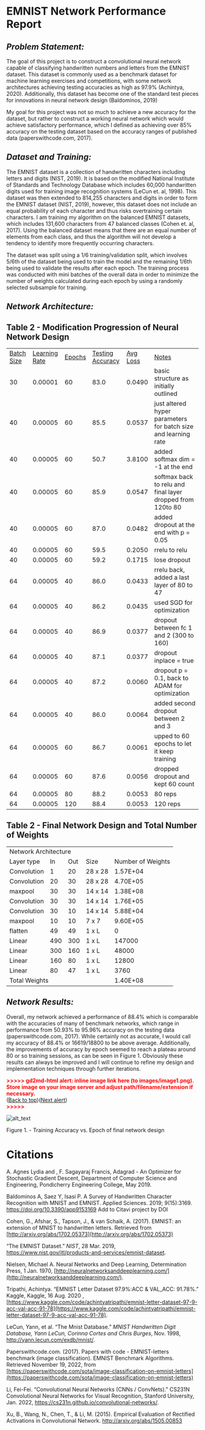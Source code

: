 # **EMNIST Network Performance Report**


## _Problem Statement:_

The goal of this project is to construct a convolutional neural network capable of classifying handwritten numbers and letters from the EMNIST dataset. This dataset is commonly used as a benchmark dataset for machine learning exercises and competitions, with some network architectures achieving testing accuracies as high as 97.9% (Achintya, 2020). Additionally, this dataset has become one of the standard test pieces for innovations in neural network design   (Baldominos, 2019)

My goal for this project was not so much to achieve a new accuracy for the dataset, but rather to construct a working neural network which would achieve satisfactory performance, which I defined as achieving over 85% accuracy on the testing dataset based on the accuracy ranges of published data (paperswithcode.com, 2017).


## _Dataset and Training:_

The EMNIST dataset is a collection of handwritten characters including letters and digits (NIST, 2019). It is based on the modified National Institute of Standards and Technology Database which includes 60,000 handwritten digits used for training image recognition systems (LeCun et. al, 1998).  This dataset was then extended to 814,255 characters and digits in order to form the EMNIST dataset (NIST, 2019), however, this dataset does not include an equal probability of each character and thus risks overtraining certain characters. I am training my algorithm on the balanced EMNIST datasets, which includes 131,600 characters from 47 balanced classes (Cohen et. al, 2017). Using the balanced dataset means that there are an equal number of elements from each class, and thus the algorithm will not develop a tendency to identify more frequently occurring characters. 

The dataset was split using a 1/6 training/validation split, which involves 5/6th of the dataset being used to train the model and the remaining 1/6th being used to validate the results after each epoch. The training process was conducted with mini batches of the overall data in order to minimize the number of weights calculated during each epoch by using a randomly selected subsample for training. 


## _Network Architecture:_


## Table 2 - Modification Progression of Neural Network Design


<table>
  <tr>
   <td><span style="text-decoration:underline;">Batch Size</span>
   </td>
   <td><span style="text-decoration:underline;">Learning Rate</span>
   </td>
   <td><span style="text-decoration:underline;">Epochs</span>
   </td>
   <td><span style="text-decoration:underline;">Testing Accuracy</span>
   </td>
   <td><span style="text-decoration:underline;">Avg Loss</span>
   </td>
   <td><span style="text-decoration:underline;">Notes</span>
   </td>
  </tr>
  <tr>
   <td>30
   </td>
   <td>0.00001
   </td>
   <td>60
   </td>
   <td>83.0
   </td>
   <td>0.0490
   </td>
   <td>basic structure as initially outlined
   </td>
  </tr>
  <tr>
   <td>40
   </td>
   <td>0.00005
   </td>
   <td>60
   </td>
   <td>85.5
   </td>
   <td>0.0537
   </td>
   <td>just altered hyper parameters for batch size and learning rate
   </td>
  </tr>
  <tr>
   <td>40
   </td>
   <td>0.00005
   </td>
   <td>60
   </td>
   <td>50.7
   </td>
   <td>3.8100
   </td>
   <td>added softmax dim = -1 at the end
   </td>
  </tr>
  <tr>
   <td>40
   </td>
   <td>0.00005
   </td>
   <td>60
   </td>
   <td>85.9
   </td>
   <td>0.0547
   </td>
   <td>softmax back to relu and final layer dropped from 120to 80
   </td>
  </tr>
  <tr>
   <td>40
   </td>
   <td>0.00005
   </td>
   <td>60
   </td>
   <td>87.0
   </td>
   <td>0.0482
   </td>
   <td>added dropout at the end with p = 0.05
   </td>
  </tr>
  <tr>
   <td>40
   </td>
   <td>0.00005
   </td>
   <td>60
   </td>
   <td>59.5
   </td>
   <td>0.2050
   </td>
   <td>rrelu to relu
   </td>
  </tr>
  <tr>
   <td>40
   </td>
   <td>0.00005
   </td>
   <td>60
   </td>
   <td>59.2
   </td>
   <td>0.1715
   </td>
   <td>lose dropout
   </td>
  </tr>
  <tr>
   <td>64
   </td>
   <td>0.00005
   </td>
   <td>40
   </td>
   <td>86.0
   </td>
   <td>0.0433
   </td>
   <td>rrelu back, added a last layer of 80 to 47
   </td>
  </tr>
  <tr>
   <td>64
   </td>
   <td>0.00005
   </td>
   <td>40
   </td>
   <td>86.2
   </td>
   <td>0.0435
   </td>
   <td>used SGD for optimization
   </td>
  </tr>
  <tr>
   <td>64
   </td>
   <td>0.00005
   </td>
   <td>40
   </td>
   <td>86.9
   </td>
   <td>0.0377
   </td>
   <td>dropout between fc 1 and 2 (300 to 160)
   </td>
  </tr>
  <tr>
   <td>64
   </td>
   <td>0.00005
   </td>
   <td>40
   </td>
   <td>87.1
   </td>
   <td>0.0377
   </td>
   <td>dropout inplace = true
   </td>
  </tr>
  <tr>
   <td>64
   </td>
   <td>0.00005
   </td>
   <td>40
   </td>
   <td>87.2
   </td>
   <td>0.0060
   </td>
   <td>dropout p = 0.1, back to ADAM for optimization
   </td>
  </tr>
  <tr>
   <td>64
   </td>
   <td>0.00005
   </td>
   <td>40
   </td>
   <td>86.0
   </td>
   <td>0.0064
   </td>
   <td>added second dropout between 2 and 3
   </td>
  </tr>
  <tr>
   <td>64
   </td>
   <td>0.00005
   </td>
   <td>60
   </td>
   <td>86.7
   </td>
   <td>0.0061
   </td>
   <td>upped to 60 epochs to let it keep training
   </td>
  </tr>
  <tr>
   <td>64
   </td>
   <td>0.00005
   </td>
   <td>60
   </td>
   <td>87.6
   </td>
   <td>0.0056
   </td>
   <td>dropped dropout and kept 60 count
   </td>
  </tr>
  <tr>
   <td>64
   </td>
   <td>0.00005
   </td>
   <td>80
   </td>
   <td>88.2
   </td>
   <td>0.0053
   </td>
   <td>80 reps
   </td>
  </tr>
  <tr>
   <td>64
   </td>
   <td>0.00005
   </td>
   <td>120
   </td>
   <td>88.4
   </td>
   <td>0.0053
   </td>
   <td>120 reps
   </td>
  </tr>
</table>



## Table 2 - Final Network Design and Total Number of Weights


<table>
  <tr>
   <td colspan="5" >Network Architecture
   </td>
  </tr>
  <tr>
   <td>Layer type
   </td>
   <td>In
   </td>
   <td>Out
   </td>
   <td>Size
   </td>
   <td>Number of Weights
   </td>
  </tr>
  <tr>
   <td>Convolution
   </td>
   <td>1
   </td>
   <td>20
   </td>
   <td>28 x 28
   </td>
   <td>1.57E+04
   </td>
  </tr>
  <tr>
   <td>Convolution
   </td>
   <td>20
   </td>
   <td>30
   </td>
   <td>28 x 28
   </td>
   <td>4.70E+05
   </td>
  </tr>
  <tr>
   <td>maxpool
   </td>
   <td>30
   </td>
   <td>30
   </td>
   <td>14 x 14
   </td>
   <td>1.38E+08
   </td>
  </tr>
  <tr>
   <td>Convolution
   </td>
   <td>30
   </td>
   <td>30
   </td>
   <td>14 x 14
   </td>
   <td>1.76E+05
   </td>
  </tr>
  <tr>
   <td>Convolution
   </td>
   <td>30
   </td>
   <td>10
   </td>
   <td>14 x 14
   </td>
   <td>5.88E+04
   </td>
  </tr>
  <tr>
   <td>maxpool
   </td>
   <td>10
   </td>
   <td>10
   </td>
   <td>7 x 7
   </td>
   <td>9.60E+05
   </td>
  </tr>
  <tr>
   <td>flatten
   </td>
   <td>49
   </td>
   <td>49
   </td>
   <td>1 x L
   </td>
   <td>0
   </td>
  </tr>
  <tr>
   <td>Linear
   </td>
   <td>490
   </td>
   <td>300
   </td>
   <td>1 x L
   </td>
   <td>147000
   </td>
  </tr>
  <tr>
   <td>Linear
   </td>
   <td>300
   </td>
   <td>160
   </td>
   <td>1 x L
   </td>
   <td>48000
   </td>
  </tr>
  <tr>
   <td>Linear
   </td>
   <td>160
   </td>
   <td>80
   </td>
   <td>1 x L
   </td>
   <td>12800
   </td>
  </tr>
  <tr>
   <td>Linear
   </td>
   <td>80
   </td>
   <td>47
   </td>
   <td>1 x L
   </td>
   <td>3760
   </td>
  </tr>
  <tr>
   <td colspan="4" >Total Weights
   </td>
   <td>1.40E+08
   </td>
  </tr>
</table>



## _Network Results:_

Overall, my network achieved a performance of 88.4% which is comparable with the accuracies of many of benchmark networks, which range in performance from 50.93% to 95.96% accuracy on the testing data (paperswithcode.com, 2017). While certainly not as accurate, I would call my accuracy of 88.4% or 16619/18800 to be above average. Additionally, the improvements of accuracy by epoch seemed to reach a plateau around 80 or so training sessions, as can be seen in Figure 1. Obviously these results can always be improved and I will continue to refine my design and implementation techniques through further iterations.

 



<p id="gdcalert1" ><span style="color: red; font-weight: bold">>>>>>  gd2md-html alert: inline image link here (to images/image1.png). Store image on your image server and adjust path/filename/extension if necessary. </span><br>(<a href="#">Back to top</a>)(<a href="#gdcalert2">Next alert</a>)<br><span style="color: red; font-weight: bold">>>>>> </span></p>


![alt_text](images/image1.png "image_tooltip")


Figure 1. - Training Accuracy vs. Epoch of final network design


# Citations


 A. Agnes Lydia and , F. Sagayaraj Francis, Adagrad - An Optimizer for Stochastic Gradient Descent, Department of Computer Science and Engineering, Pondicherry Engineering College, May 2019.


Baldominos A, Saez Y, Isasi P. A Survey of Handwritten Character Recognition with MNIST and EMNIST. Applied Sciences. 2019; 9(15):3169. https://doi.org/10.3390/app9153169 Add to Citavi project by DOI


Cohen, G., Afshar, S., Tapson, J., & van Schaik, A. (2017). EMNIST: an extension of MNIST to handwritten letters. Retrieved from [http://arxiv.org/abs/1702.05373](http://arxiv.org/abs/1702.05373)


“The EMNIST Dataset.” _NIST_, 28 Mar. 2019, https://www.nist.gov/itl/products-and-services/emnist-dataset. 


Nielsen, Michael A. Neural Networks and Deep Learning, Determination Press, 1 Jan. 1970, [http://neuralnetworksanddeeplearning.com/](http://neuralnetworksanddeeplearning.com/). 


Tripathi, Achintya. “EMNIST Letter Dataset 97.9%:ACC & VAL_ACC: 91.78%.” Kaggle, Kaggle, 16 Aug. 2020 ,[https://www.kaggle.com/code/achintyatripathi/emnist-letter-dataset-97-9-acc-val-acc-91-78](https://www.kaggle.com/code/achintyatripathi/emnist-letter-dataset-97-9-acc-val-acc-91-78). 


LeCun, Yann, et al. “The Mnist Database.” _MNIST Handwritten Digit Database, Yann LeCun, Corinna Cortes and Chris Burges_, Nov. 1998, http://yann.lecun.com/exdb/mnist/. 


Paperswithcode.com. (2017). Papers with code - EMNIST-letters benchmark (image classification). EMNIST Benchmark Algorithms. Retrieved November 19, 2022, from [https://paperswithcode.com/sota/image-classification-on-emnist-letters](https://paperswithcode.com/sota/image-classification-on-emnist-letters)  


Li, Fei-Fei. “Convolutional Neural Networks (CNNs / ConvNets).” CS231N Convolutional Neural Networks for Visual Recognition, Stanford University, Jan. 2022, https://cs231n.github.io/convolutional-networks/. 


Xu, B., Wang, N., Chen, T., & Li, M. (2015). Empirical Evaluation of Rectified Activations in Convolutional Network. http://arxiv.org/abs/1505.00853


